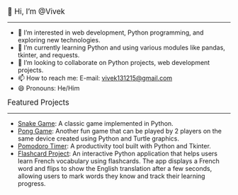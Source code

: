 <span style="font-size:larger;">👋 Hi, I’m @Vivek</span><hr>

- 👀 I’m interested in web development, Python programming, and exploring new technologies.
- 🌱 I’m currently learning Python and using various modules like pandas, tkinter, and requests.
- 💞️ I’m looking to collaborate on Python projects, web development projects.
- 📫 How to reach me: E-mail: vivek131215@gmail.com
- 😄 Pronouns: He/Him

<span style="font-size:larger;">Featured Projects</span><hr>

- [Snake Game](https://github.com/Vivek13121/My-Projects/tree/67c04c564048ba8868ff934486228c479d1bef61/Snake_Game): A classic game implemented in Python.
- [Pong Game](https://github.com/Vivek13121/My-Projects/tree/67c04c564048ba8868ff934486228c479d1bef61/Pong_Game): Another fun game that can be played by 2 players on the same device created using Python and Turtle graphics.
- [Pomodoro Timer](https://github.com/Vivek13121/My-Projects/tree/67c04c564048ba8868ff934486228c479d1bef61/Pomodoro_GUI): A productivity tool built with Python and Tkinter.
- [Flashcard Project](https://github.com/Vivek13121/My-Projects/tree/main/Flashcard): An interactive Python application that helps users learn French vocabulary using flashcards. The app displays a French word and flips to show the English translation after a few seconds, allowing users to mark words they know and track their learning progress.



<!---
Vivek13121/Vivek13121 is a ✨ special ✨ repository because its `README.md` (this file) appears on your GitHub profile.
You can click the Preview link to take a look at your changes.
--->

